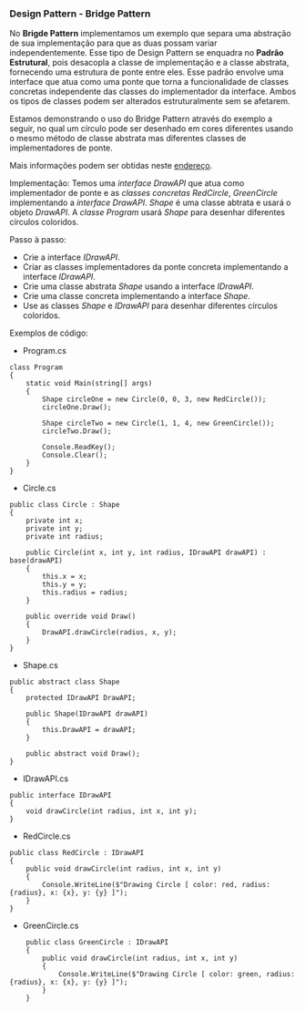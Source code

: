 ﻿### Design Pattern - Bridge Pattern

No __Brigde Pattern__ implementamos um exemplo que separa uma abstração de sua implementação para que as duas possam variar independentemente. Esse tipo de Design Pattern se enquadra no __Padrão Estrutural__, pois desacopla a classe de implementação e a classe abstrata, fornecendo uma estrutura de ponte entre eles.
Esse padrão envolve uma interface que atua como uma ponte que torna a funcionalidade de  classes concretas independente das classes do implementador da interface. Ambos os tipos de classes podem ser alterados estruturalmente sem se afetarem.

Estamos demonstrando o uso do Bridge Pattern através do exemplo a seguir, no qual um círculo pode ser desenhado em cores diferentes usando o mesmo método de classe abstrata mas diferentes classes de implementadores de ponte.

Mais informações podem ser obtidas neste [endereço](https://www.tutorialspoint.com/design_pattern/bridge_pattern.htm).

Implementação: Temos uma _interface DrawAPI_ que atua como implementador de ponte e as _classes concretas RedCircle_, _GreenCircle_ implementando a _interface DrawAPI_. _Shape_ é uma classe abtrata e usará o objeto _DrawAPI_. A _classe Program_ usará _Shape_ para desenhar diferentes círculos coloridos.

Passo à passo:
* Crie a interface _IDrawAPI_.
* Criar as classes implementadores da ponte concreta implementando a interface _IDrawAPI_.
* Crie uma classe abstrata _Shape_ usando a interface _IDrawAPI_.
* Crie uma classe concreta implementando a interface _Shape_.
* Use as classes _Shape_ e _IDrawAPI_ para desenhar diferentes círculos coloridos.

Exemplos de código:
* Program.cs
```
class Program
{
	static void Main(string[] args)
    {
    	Shape circleOne = new Circle(0, 0, 3, new RedCircle());
        circleOne.Draw();

        Shape circleTwo = new Circle(1, 1, 4, new GreenCircle());
        circleTwo.Draw();

        Console.ReadKey();
        Console.Clear(); 
    }
}
```

* Circle.cs
```
public class Circle : Shape
{
    private int x;
    private int y;
    private int radius;

    public Circle(int x, int y, int radius, IDrawAPI drawAPI) : base(drawAPI)
    {
    	this.x = x;
        this.y = y;
        this.radius = radius;
    }

    public override void Draw()
    {
    	DrawAPI.drawCircle(radius, x, y);
	}
}
```

* Shape.cs
```
public abstract class Shape
{
	protected IDrawAPI DrawAPI;

    public Shape(IDrawAPI drawAPI)
    {
    	this.DrawAPI = drawAPI;
	}

	public abstract void Draw();
}
```

* IDrawAPI.cs
```
public interface IDrawAPI
{
	void drawCircle(int radius, int x, int y);
}
```

* RedCircle.cs
```
public class RedCircle : IDrawAPI
{
	public void drawCircle(int radius, int x, int y)
    {
    	Console.WriteLine($"Drawing Circle [ color: red, radius: {radius}, x: {x}, y: {y} ]");
	}
}
```

* GreenCircle.cs
```
    public class GreenCircle : IDrawAPI
    {
        public void drawCircle(int radius, int x, int y)
        {
            Console.WriteLine($"Drawing Circle [ color: green, radius: {radius}, x: {x}, y: {y} ]");
        }
    }
```